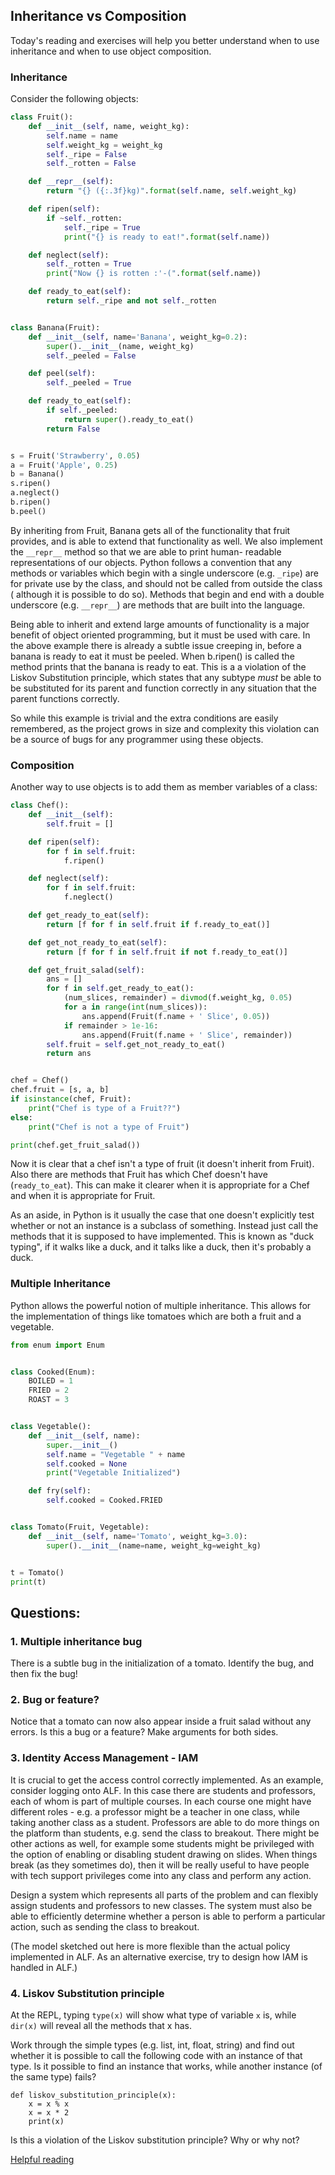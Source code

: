 ## Inheritance vs Composition
Today's reading and exercises will help you better understand when to use inheritance and when to use object composition.

### Inheritance
Consider the following objects:

```python
class Fruit():
    def __init__(self, name, weight_kg):
        self.name = name
        self.weight_kg = weight_kg
        self._ripe = False
        self._rotten = False

    def __repr__(self):
        return "{} ({:.3f}kg)".format(self.name, self.weight_kg)

    def ripen(self):
        if ~self._rotten:
            self._ripe = True
            print("{} is ready to eat!".format(self.name))

    def neglect(self):
        self._rotten = True
        print("Now {} is rotten :'-(".format(self.name))

    def ready_to_eat(self):
        return self._ripe and not self._rotten


class Banana(Fruit):
    def __init__(self, name='Banana', weight_kg=0.2):
        super().__init__(name, weight_kg)
        self._peeled = False

    def peel(self):
        self._peeled = True

    def ready_to_eat(self):
        if self._peeled:
            return super().ready_to_eat()
        return False


s = Fruit('Strawberry', 0.05)
a = Fruit('Apple', 0.25)
b = Banana()
s.ripen()
a.neglect()
b.ripen()
b.peel()
```
By inheriting from Fruit, Banana gets all of the functionality that fruit
provides, and is able to extend that functionality as well.
We also implement the `__repr__` method so that we are able to print human-
readable representations of our objects.  Python follows a convention that any
methods or variables which begin with a single underscore (e.g. `_ripe`) are
for private use by the class, and should not be called from outside the class (
although it is possible to do so).  Methods that begin and end with a double
underscore (e.g. `__repr__`) are methods that are built into the language.

Being able to inherit and extend large amounts of functionality
is a major benefit of object oriented programming, but it must be used with
care.  In the above example there is already a subtle issue creeping in, before
a banana is ready to eat it must be peeled.  When b.ripen() is called the
method prints that the banana is ready to eat. This is a a violation of the
Liskov Substitution principle, which states that any subtype *must* be able to
be substituted for its parent and function correctly in any situation that the
parent functions correctly.

So while this example is trivial and the extra conditions are easily remembered,
as the project grows in size and complexity this violation can be a source of
bugs for any programmer using these objects.

### Composition
Another way to use objects is to add them as member variables of a class:

```python
class Chef():
    def __init__(self):
        self.fruit = []

    def ripen(self):
        for f in self.fruit:
            f.ripen()

    def neglect(self):
        for f in self.fruit:
            f.neglect()

    def get_ready_to_eat(self):
        return [f for f in self.fruit if f.ready_to_eat()]

    def get_not_ready_to_eat(self):
        return [f for f in self.fruit if not f.ready_to_eat()]

    def get_fruit_salad(self):
        ans = []
        for f in self.get_ready_to_eat():
            (num_slices, remainder) = divmod(f.weight_kg, 0.05)
            for a in range(int(num_slices)):
                ans.append(Fruit(f.name + ' Slice', 0.05))
            if remainder > 1e-16:
                ans.append(Fruit(f.name + ' Slice', remainder))
        self.fruit = self.get_not_ready_to_eat()
        return ans


chef = Chef()
chef.fruit = [s, a, b]
if isinstance(chef, Fruit):
    print("Chef is type of a Fruit??")
else:
    print("Chef is not a type of Fruit")

print(chef.get_fruit_salad())
```
Now it is clear that a chef isn't a type of fruit (it doesn't
inherit from Fruit).  Also there are methods that Fruit has which Chef
doesn't have (`ready_to_eat`).  This can make it clearer when it is appropriate
for a Chef and when it is appropriate for Fruit.

As an  aside, in Python is it usually the case that one doesn't explicitly test
whether or not an instance is a subclass of something.  Instead just call the
methods that it is supposed to have implemented. This is known as "duck typing",
if it walks like a duck, and it talks like a duck, then it's probably a duck.

### Multiple Inheritance
Python allows the powerful notion of multiple inheritance.  This allows for the
implementation of things like tomatoes which are both a fruit and a vegetable.

```python
from enum import Enum


class Cooked(Enum):
    BOILED = 1
    FRIED = 2
    ROAST = 3


class Vegetable():
    def __init__(self, name):
        super.__init__()
        self.name = "Vegetable " + name
        self.cooked = None
        print("Vegetable Initialized")

    def fry(self):
        self.cooked = Cooked.FRIED


class Tomato(Fruit, Vegetable):
    def __init__(self, name='Tomato', weight_kg=3.0):
        super().__init__(name=name, weight_kg=weight_kg)


t = Tomato()
print(t)
```

## Questions:
### 1. Multiple inheritance bug
There is a subtle bug in the initialization of a tomato.  Identify the bug,
and then fix the bug!

### 2. Bug or feature?
Notice that a tomato can now also appear inside a fruit salad without any
errors.  Is this a bug or a feature?  Make arguments for both sides.

### 3. Identity Access Management - IAM
It is crucial to get the access control correctly implemented.  As an example,
consider logging onto ALF.  In this case there are students and professors, each
of whom is part of multiple courses.  In each course one might have different
roles - e.g. a professor might be a teacher in one class, while taking another
class as a student.  Professors are able to do more things on the platform than
students, e.g. send the class to breakout.  There might be other actions as
well, for example some students might be privileged with the option of enabling
or disabling student drawing on slides.  When things break (as they sometimes
do), then it will be really useful to have people with tech support privileges
come into any class and perform any action.

 Design a system which represents all parts of the problem and can flexibly
assign students and professors to new classes. The system must also be able
to efficiently determine whether a person is able to perform a particular
action, such as sending the class to breakout.

 (The model sketched out here is more flexible than the actual policy
implemented in ALF.  As an alternative exercise, try to design how IAM is handled
in ALF.)

### 4. Liskov Substitution principle
 At the REPL, typing `type(x)` will show what type of variable `x` is, while `dir(x)` will reveal all the methods that x has.

 Work through the simple types (e.g. list, int, float, string) and find out whether it is possible to call the following code with an instance of that type.  Is it possible to find an instance that works, while another instance (of the same type) fails?  

```python3
def liskov_substitution_principle(x):
    x = x % x
    x = x * 2
    print(x)
```
 Is this a violation of the Liskov substitution principle? Why or why not?

 [Helpful reading](https://docs.python.org/3.5/library/operator.html)
